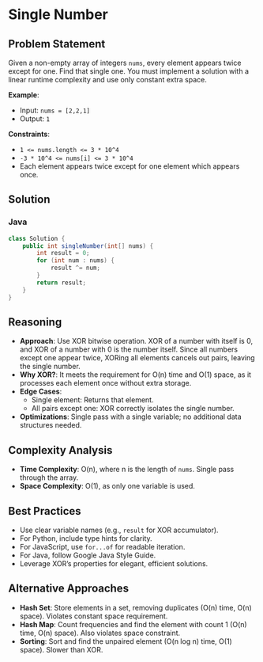 # Single Number

## Problem Statement
Given a non-empty array of integers `nums`, every element appears twice except for one. Find that single one. You must implement a solution with a linear runtime complexity and use only constant extra space.

**Example**:
- Input: `nums = [2,2,1]`
- Output: `1`

**Constraints**:
- `1 <= nums.length <= 3 * 10^4`
- `-3 * 10^4 <= nums[i] <= 3 * 10^4`
- Each element appears twice except for one element which appears once.

## Solution

### Java
```java
class Solution {
    public int singleNumber(int[] nums) {
        int result = 0;
        for (int num : nums) {
            result ^= num;
        }
        return result;
    }
}
```

## Reasoning
- **Approach**: Use XOR bitwise operation. XOR of a number with itself is 0, and XOR of a number with 0 is the number itself. Since all numbers except one appear twice, XORing all elements cancels out pairs, leaving the single number.
- **Why XOR?**: It meets the requirement for O(n) time and O(1) space, as it processes each element once without extra storage.
- **Edge Cases**:
  - Single element: Returns that element.
  - All pairs except one: XOR correctly isolates the single number.
- **Optimizations**: Single pass with a single variable; no additional data structures needed.

## Complexity Analysis
- **Time Complexity**: O(n), where n is the length of `nums`. Single pass through the array.
- **Space Complexity**: O(1), as only one variable is used.

## Best Practices
- Use clear variable names (e.g., `result` for XOR accumulator).
- For Python, include type hints for clarity.
- For JavaScript, use `for...of` for readable iteration.
- For Java, follow Google Java Style Guide.
- Leverage XOR’s properties for elegant, efficient solutions.

## Alternative Approaches
- **Hash Set**: Store elements in a set, removing duplicates (O(n) time, O(n) space). Violates constant space requirement.
- **Hash Map**: Count frequencies and find the element with count 1 (O(n) time, O(n) space). Also violates space constraint.
- **Sorting**: Sort and find the unpaired element (O(n log n) time, O(1) space). Slower than XOR.